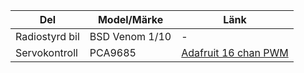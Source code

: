 | Del            | Model/Märke | Länk    |
| -------------  | ----------- | ------- |
| Radiostyrd bil | BSD Venom 1/10 | - |
| Servokontroll | PCA9685 | [Adafruit 16 chan PWM](https://www.adafruit.com/product/815) |

